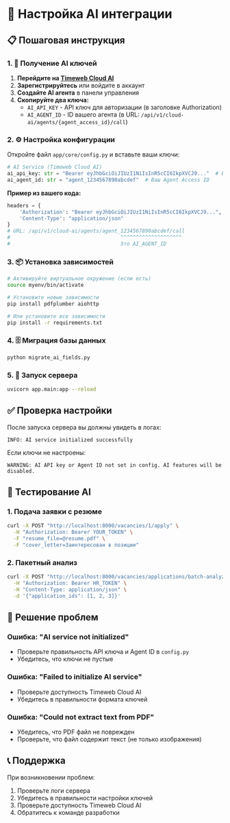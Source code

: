 # 🤖 Настройка AI интеграции

## 📋 Пошаговая инструкция

### 1. 🔑 Получение AI ключей

1. **Перейдите на [Timeweb Cloud AI](https://cloud.timeweb.com/)**
2. **Зарегистрируйтесь** или войдите в аккаунт
3. **Создайте AI агента** в панели управления
4. **Скопируйте два ключа:**
   - `AI_API_KEY` - API ключ для авторизации (в заголовке Authorization)
   - `AI_AGENT_ID` - ID вашего агента (в URL: `/api/v1/cloud-ai/agents/{agent_access_id}/call`)

### 2. ⚙️ Настройка конфигурации

Откройте файл `app/core/config.py` и вставьте ваши ключи:

```python
# AI Service (Timeweb Cloud AI)
ai_api_key: str = "Bearer eyJhbGciOiJIUzI1NiIsInR5cCI6IkpXVCJ9..."  # Ваш API ключ
ai_agent_id: str = "agent_1234567890abcdef"  # Ваш Agent Access ID
```

**Пример из вашего кода:**
```python
headers = {
    'Authorization': "Bearer eyJhbGciOiJIUzI1NiIsInR5cCI6IkpXVCJ9...",  # Это AI_API_KEY
    'Content-Type': "application/json"
}
# URL: /api/v1/cloud-ai/agents/agent_1234567890abcdef/call
#                                    ^^^^^^^^^^^^^^^^^^^^
#                                    Это AI_AGENT_ID
```

### 3. 📦 Установка зависимостей

```bash
# Активируйте виртуальное окружение (если есть)
source myenv/bin/activate

# Установите новые зависимости
pip install pdfplumber aiohttp

# Или установите все зависимости
pip install -r requirements.txt
```

### 4. 🗄️ Миграция базы данных

```bash
python migrate_ai_fields.py
```

### 5. 🚀 Запуск сервера

```bash
uvicorn app.main:app --reload
```

## ✅ Проверка настройки

После запуска сервера вы должны увидеть в логах:

```
INFO: AI service initialized successfully
```

Если ключи не настроены:
```
WARNING: AI API key or Agent ID not set in config. AI features will be disabled.
```

## 🔧 Тестирование AI

### 1. Подача заявки с резюме

```bash
curl -X POST "http://localhost:8000/vacancies/1/apply" \
  -H "Authorization: Bearer YOUR_TOKEN" \
  -F "resume_file=@resume.pdf" \
  -F "cover_letter=Заинтересован в позиции"
```

### 2. Пакетный анализ

```bash
curl -X POST "http://localhost:8000/vacancies/applications/batch-analyze" \
  -H "Authorization: Bearer HR_TOKEN" \
  -H "Content-Type: application/json" \
  -d '{"application_ids": [1, 2, 3]}'
```

## 🐛 Решение проблем

### Ошибка: "AI service not initialized"
- Проверьте правильность API ключа и Agent ID в `config.py`
- Убедитесь, что ключи не пустые

### Ошибка: "Failed to initialize AI service"
- Проверьте доступность Timeweb Cloud AI
- Убедитесь в правильности формата ключей

### Ошибка: "Could not extract text from PDF"
- Убедитесь, что PDF файл не поврежден
- Проверьте, что файл содержит текст (не только изображения)

## 📞 Поддержка

При возникновении проблем:
1. Проверьте логи сервера
2. Убедитесь в правильности настройки ключей
3. Проверьте доступность Timeweb Cloud AI
4. Обратитесь к команде разработки
